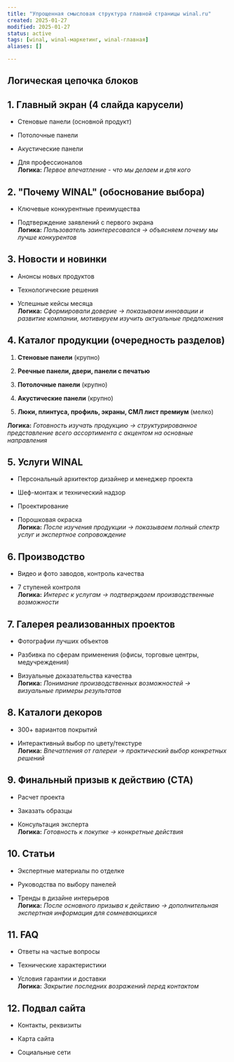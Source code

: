 ```yaml
---
title: "Упрощенная смысловая структура главной страницы winal.ru"
created: 2025-01-27
modified: 2025-01-27
status: active
tags: [winal, winal-маркетинг, winal-главная]
aliases: []

---
```




## Логическая цепочка блоков 

## 1. **Главный экран** (4 слайда карусели)

- Стеновые панели (основной продукт)
    
- Потолочные панели
    
- Акустические панели
    
- Для профессионалов  
    **Логика:** _Первое впечатление - что мы делаем и для кого_
    

## 2. **"Почему WINAL"** (обоснование выбора)

- Ключевые конкурентные преимущества
    
- Подтверждение заявлений с первого экрана  
    **Логика:** _Пользователь заинтересовался → объясняем почему мы лучше конкурентов_
    

## 3. **Новости и новинки**

- Анонсы новых продуктов
    
- Технологические решения
    
- Успешные кейсы месяца  
    **Логика:** _Сформировали доверие → показываем инновации и развитие компании, мотивируем изучить актуальные предложения_
    

## 4. **Каталог продукции** (очередность разделов)

1. **Стеновые панели** (крупно)
    
2. **Реечные панели, двери, панели с печатью**
    
3. **Потолочные панели** (крупно)
    
4. **Акустические панели** (крупно)
    
5. **Люки, плинтуса, профиль, экраны, СМЛ лист премиум** (мелко)
    

**Логика:** _Готовность изучать продукцию → структурированное представление всего ассортимента с акцентом на основные направления_

## 5. **Услуги WINAL**

- Персональный архитектор дизайнер и менеджер проекта
    
- Шеф-монтаж и технический надзор
    
- Проектирование
    
- Порошковая окраска  
    **Логика:** _После изучения продукции → показываем полный спектр услуг и экспертное сопровождение_
    

## 6. **Производство**

- Видео и фото заводов, контроль качества
    
- 7 ступеней контроля  
    **Логика:** _Интерес к услугам → подтверждаем производственные возможности_
    

## 7. **Галерея реализованных проектов**

- Фотографии лучших объектов
    
- Разбивка по сферам применения (офисы, торговые центры, медучреждения)
    
- Визуальные доказательства качества  
    **Логика:** _Понимание производственных возможностей → визуальные примеры результатов_
    

## 8. **Каталоги декоров**

- 300+ вариантов покрытий
    
- Интерактивный выбор по цвету/текстуре  
    **Логика:** _Впечатления от галереи → практический выбор конкретных решений_
    

## 9. **Финальный призыв к действию (CTA)**

- Расчет проекта
    
- Заказать образцы
    
- Консультация эксперта  
    **Логика:** _Готовность к покупке → конкретные действия_
    

## 10. **Статьи**

- Экспертные материалы по отделке
    
- Руководства по выбору панелей
    
- Тренды в дизайне интерьеров  
    **Логика:** _После основного призыва к действию → дополнительная экспертная информация для сомневающихся_
    

## 11. **FAQ**

- Ответы на частые вопросы
    
- Технические характеристики
    
- Условия гарантии и доставки  
    **Логика:** _Закрытие последних возражений перед контактом_
    

## 12. **Подвал сайта**

- Контакты, реквизиты
    
- Карта сайта
    
- Социальные сети